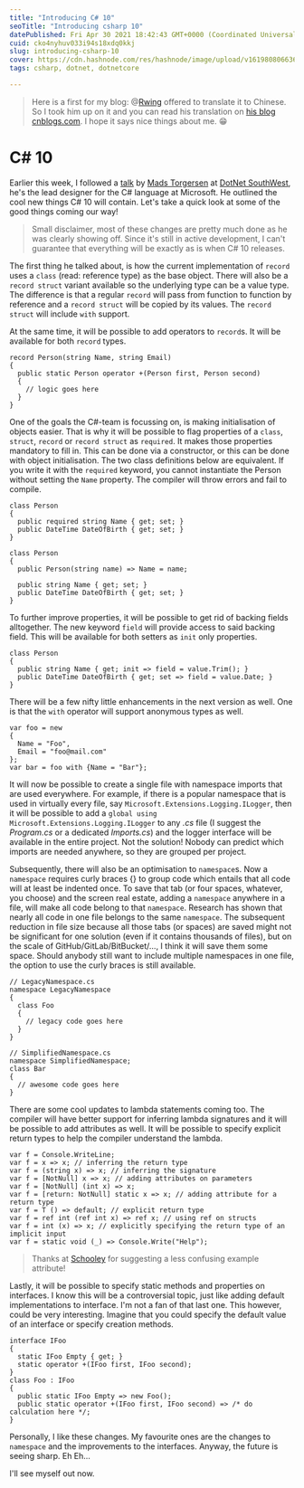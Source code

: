 ```yaml
---
title: "Introducing C# 10"
seoTitle: "Introducing csharp 10"
datePublished: Fri Apr 30 2021 18:42:43 GMT+0000 (Coordinated Universal Time)
cuid: cko4nyhuv033i94s18xdq0kkj
slug: introducing-csharp-10
cover: https://cdn.hashnode.com/res/hashnode/image/upload/v1619808066369/NL2jGN8Ih.png
tags: csharp, dotnet, dotnetcore

---
```


> Here is a first for my blog: @[Rwing](@Rwing) offered to translate it to Chinese. So I took him up on it and you can read his translation on [his blog cnblogs.com](https://www.cnblogs.com/Rwing/p/introducing-csharp-10.html). I hope it says nice things about me. 😁

# C# 10

Earlier this week, I followed a [talk](https://www.youtube.com/channel/UCU0f_2rwIlvLC35GfGk_8kg) by [Mads Torgersen](https://twitter.com/MadsTorgersen) at [DotNet SouthWest](https://www.meetup.com/dotnetsouthwest/), he's the lead designer for the C# language at Microsoft. He outlined the cool new things C# 10 will contain. Let's take a quick look at some of the good things coming our way!

> Small disclaimer, most of these changes are pretty much done as he was clearly showing off. Since it's still in active development, I can't guarantee that everything will be exactly as is when C# 10 releases.

The first thing he talked about, is how the current implementation of `record` uses a `class` (read: reference type) as the base object. There will also be a `record struct` variant available so the underlying type can be a value type. The difference is that a regular `record` will pass from function to function by reference and a `record struct` will be copied by its values. The `record struct` will include `with` support.

At the same time, it will be possible to add operators to `record`s. It will be available for both `record` types.

```
record Person(string Name, string Email)
{
  public static Person operator +(Person first, Person second)
  {
    // logic goes here
  }
}
```

One of the goals the C#-team is focussing on, is making initialisation of objects easier. That is why it will be possible to flag properties of a `class`, `struct`, `record` or `record struct` as `required`. It makes those properties mandatory to fill in. This can be done via a constructor, or this can be done with object initialisation. The two class definitions below are equivalent. If you write it with the `required` keyword, you cannot instantiate the Person without setting the `Name` property. The compiler will throw errors and fail to compile.

```
class Person
{
  public required string Name { get; set; }
  public DateTime DateOfBirth { get; set; }
}

class Person
{
  public Person(string name) => Name = name;

  public string Name { get; set; }
  public DateTime DateOfBirth { get; set; }
}
```

To further improve properties, it will be possible to get rid of backing fields alltogether. The new keyword `field` will provide access to said backing field. This will be available for both setters as `init` only properties.

```
class Person
{
  public string Name { get; init => field = value.Trim(); }
  public DateTime DateOfBirth { get; set => field = value.Date; }
}
```

There will be a few nifty little enhancements in the next version as well. One is that the `with` operator will support anonymous types as well.

```
var foo = new
{
  Name = "Foo",
  Email = "foo@mail.com"
};
var bar = foo with {Name = "Bar"};
```

It will now be possible to create a single file with namespace imports that are used everywhere. For example, if there is a popular namespace that is used in virtually every file, say `Microsoft.Extensions.Logging.ILogger`, then it will be possible to add a `global using Microsoft.Extensions.Logging.ILogger` to any *.cs* file (I suggest the *Program.cs* or a dedicated *Imports.cs*) and the logger interface will be available in the entire project. Not the solution! Nobody can predict which imports are needed anywhere, so they are grouped per project.

Subsequently, there will also be an optimisation to `namespace`s. Now a `namespace` requires curly braces \{\} to group code which entails that all code will at least be indented once. To save that tab (or four spaces, whatever, you choose) and the screen real estate, adding a `namespace` anywhere in a file, will make all code belong to that `namespace`. Research has shown that nearly all code in one file belongs to the same `namespace`. The subsequent reduction in file size because all those tabs (or spaces) are saved might not be significant for one solution (even if it contains thousands of files), but on the scale of GitHub/GitLab/BitBucket/..., I think it will save them some space. Should anybody still want to include multiple namespaces in one file, the option to use the curly braces is still available.

```
// LegacyNamespace.cs
namespace LegacyNamespace
{
  class Foo
  {
    // legacy code goes here
  }
}

// SimplifiedNamespace.cs
namespace SimplifiedNamespace;
class Bar
{
  // awesome code goes here
}
```

There are some cool updates to lambda statements coming too. The compiler will have better support for inferring lambda signatures and it will be possible to add attributes as well. It will be possible to specify explicit return types to help the compiler understand the lambda.

```
var f = Console.WriteLine;
var f = x => x; // inferring the return type
var f = (string x) => x; // inferring the signature
var f = [NotNull] x => x; // adding attributes on parameters
var f = [NotNull] (int x) => x;
var f = [return: NotNull] static x => x; // adding attribute for a return type
var f = T () => default; // explicit return type
var f = ref int (ref int x) => ref x; // using ref on structs
var f = int (x) => x; // explicitly specifying the return type of an implicit input
var f = static void (_) => Console.Write("Help");
```

> Thanks at [Schooley](https://www.reddit.com/user/schooley/) for suggesting a less confusing example attribute!

Lastly, it will be possible to specify static methods and properties on interfaces. I know this will be a controversial topic, just like adding default implementations to interface. I'm not a fan of that last one. This however, could be very interesting. Imagine that you could specify the default value of an interface or specify creation methods.

```
interface IFoo
{
  static IFoo Empty { get; }
  static operator +(IFoo first, IFoo second);
}
class Foo : IFoo
{
  public static IFoo Empty => new Foo();
  public static operator +(IFoo first, IFoo second) => /* do calculation here */;
}
```

Personally, I like these changes. My favourite ones are the changes to `namespace` and the improvements to the interfaces. Anyway, the future is seeing sharp. Eh Eh...

I'll see myself out now.